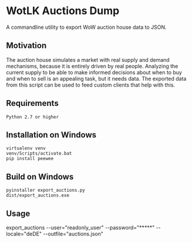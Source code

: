 # WotLK Auctions Dump

A commandline utility to export WoW auction house data to JSON.

## Motivation

The auction house simulates a market with real supply and demand mechanisms, because it is entirely driven by real people. Analyzing the current supply to be able to make informed decisions about when to buy and when to sell is an appealing task, but it needs data. The exported data from this script can be used to feed custom clients that help with this.

## Requirements

    Python 2.7 or higher

## Installation on Windows

    virtualenv venv
    venv/Scripts/activate.bat
    pip install peewee

## Build on Windows

    pyinstaller export_auctions.py
    dist/export_auctions.exe

## Usage

export\_auctions --user="readonly_user" --password="\*\*\*\*\*" --locale="deDE" --outfile="auctions.json"